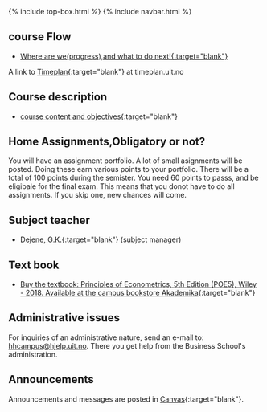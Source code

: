 {% include top-box.html %} <!-- Kode for å inkludere boksen på toppen av siden. Se _config.yml for å gjøre endringer. -->
{% include navbar.html %} <!-- Kode for navigasjonsmeny. Se navbar.html for å gjøre endringer. -->
<!-- Gjør endringer under her -->

## course Flow   

- <u>[Where are we(progress),and what to do next!](courseplan.md){:target="blank"}</u>


A link to [Timeplan](https://timeplan.uit.no/emne_timeplan.php?sem=22h&module=SOK-3020-1#week=33-52 ){:target="blank"} at timeplan.uit.no


## Course description
 
- [course content and objectives](https://uit.no/utdanning/emner/emne/765595/sok-3020){:target="blank"}

## Home Assignments,Obligatory or not?
You will have an assignment portfolio. A lot of small asignments will be posted. Doing these earn various points to your portfolio. 
There will be a total of 100 points during the semister. You need 60 points to passs, and be eligibale for the final exam. This means that 
you donot have to do all assignments. If you skip one, new chances will come. 

## Subject teacher   
- [Dejene, G.K.](https://uit.no/ansatte/person?p_document_id=559969){:target="blank"} (subject manager)

## Text book 
- [Buy the textbook: Principles of Econometrics, 5th Edition (POE5), Wiley - 2018. Available at the campus bookstore Akademika](https://principlesofeconometrics.com/poe5/poe5.html){:target="blank"}

## Administrative issues

For inquiries of an administrative nature, send an e-mail to: <hhcampus@hjelp.uit.no>. There you get help from the Business School's administration.

## Announcements

Announcements and messages are posted in [Canvas](https://uit.instructure.com/courses/26963/announcements){:target="blank"}.


